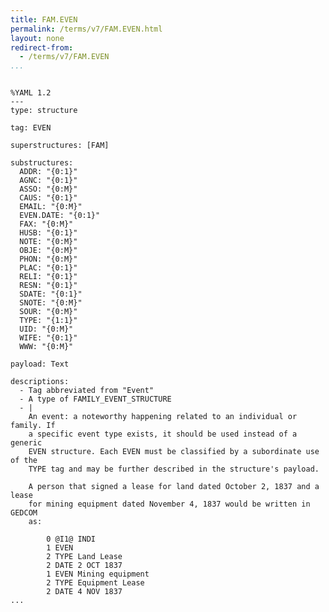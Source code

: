 ```yaml
---
title: FAM.EVEN
permalink: /terms/v7/FAM.EVEN.html
layout: none
redirect-from:
  - /terms/v7/FAM.EVEN
...
```


```

%YAML 1.2
---
type: structure

tag: EVEN

superstructures: [FAM]

substructures:
  ADDR: "{0:1}"
  AGNC: "{0:1}"
  ASSO: "{0:M}"
  CAUS: "{0:1}"
  EMAIL: "{0:M}"
  EVEN.DATE: "{0:1}"
  FAX: "{0:M}"
  HUSB: "{0:1}"
  NOTE: "{0:M}"
  OBJE: "{0:M}"
  PHON: "{0:M}"
  PLAC: "{0:1}"
  RELI: "{0:1}"
  RESN: "{0:1}"
  SDATE: "{0:1}"
  SNOTE: "{0:M}"
  SOUR: "{0:M}"
  TYPE: "{1:1}"
  UID: "{0:M}"
  WIFE: "{0:1}"
  WWW: "{0:M}"

payload: Text

descriptions:
  - Tag abbreviated from "Event"
  - A type of FAMILY_EVENT_STRUCTURE
  - |
    An event: a noteworthy happening related to an individual or family. If
    a specific event type exists, it should be used instead of a generic
    EVEN structure. Each EVEN must be classified by a subordinate use of the
    TYPE tag and may be further described in the structure's payload.
    
    A person that signed a lease for land dated October 2, 1837 and a lease
    for mining equipment dated November 4, 1837 would be written in GEDCOM
    as:
    
        0 @I1@ INDI
        1 EVEN
        2 TYPE Land Lease
        2 DATE 2 OCT 1837
        1 EVEN Mining equipment
        2 TYPE Equipment Lease
        2 DATE 4 NOV 1837
...

```
